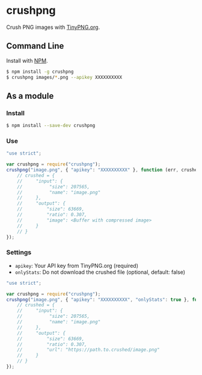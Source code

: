 # crushpng

Crush PNG images with [TinyPNG.org](https://tinypng.org/).

## Command Line

Install with [NPM](https://www.npmjs.org/package/crushpng).

```bash
$ npm install -g crushpng
$ crushpng images/*.png --apikey XXXXXXXXXX
```

## As a module

### Install
```bash
$ npm install --save-dev crushpng
````

### Use
```js
"use strict";

var crushpng = require("crushpng");
crushpng("image.png", { "apikey": "XXXXXXXXXX" }, function (err, crushed) {
    // crushed = {
    //     "input": {
    //          "size": 207565,
    //          "name": "image.png"
    //     },
    //     "output": {
    //         "size": 63669,
    //         "ratio": 0.307,
    //         "image": <Buffer with compressed image>
    //     }
    // }
});
```

### Settings

* `apikey`: Your API key from TinyPNG.org (required)
* `onlyStats`: Do not download the crushed file (optional, default: false)

```js
"use strict";

var crushpng = require("crushpng");
crushpng("image.png", { "apikey": "XXXXXXXXXX", "onlyStats": true }, function (err, crushed) {
    // crushed = {
    //     "input": {
    //          "size": 207565,
    //          "name": "image.png"
    //     },
    //     "output": {
    //         "size": 63669,
    //         "ratio": 0.307,
    //         "url": "https://path.to.crushed/image.png"
    //     }
    // }
});

